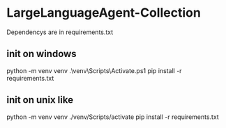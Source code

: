 # LargeLanguageAgent-Collection

Dependencys are in requirements.txt

## init on windows
python -m venv venv
.\venv\Scripts\Activate.ps1
pip install -r requirements.txt

## init on unix like
python -m venv venv
./venv/Scripts/activate
pip install -r requirements.txt